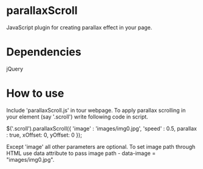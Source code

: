 parallaxScroll
==============
JavaScript plugin for creating parallax effect in your page.

Dependencies
============
jQuery

How to use
==========
Include 'parallaxScroll.js' in tour webpage.
To apply parallax scrolling in your element (say '.scroll') write following code in script.

$('.scroll').parallaxScroll({
      'image' : 'images/img0.jpg',
      'speed' : 0.5,
      parallax : true,
      xOffset: 0,
      yOffset: 0
  });
  
Except 'image' all other parameters are optional. To set image path through HTML use data attribute to pass image path - data-image = "images/img0.jpg".

